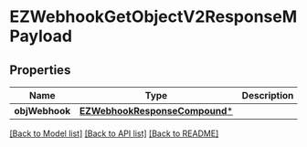 # EZWebhookGetObjectV2ResponseMPayload

## Properties
Name | Type | Description | Notes
------------ | ------------- | ------------- | -------------
**objWebhook** | [**EZWebhookResponseCompound***](EZWebhookResponseCompound.md) |  | 

[[Back to Model list]](../README.md#documentation-for-models) [[Back to API list]](../README.md#documentation-for-api-endpoints) [[Back to README]](../README.md)


